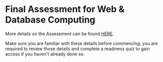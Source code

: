 # Final Assessment for Web & Database Computing

More details on the Assessment can be found [HERE](https://myuni.adelaide.edu.au/courses/95224/pages/final-assessment-details).

Make sure you are familiar with these details before commencing; you are required to review those details and complete a readiness quiz to gain access if you haven't already done so.


